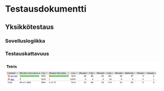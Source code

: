 # Testausdokumentti

## Yksikkötestaus

### Sovelluslogiikka

### Testauskattavuus

![kattavuus](https://github.com/Malpel/ot-harjoitustyo/blob/master/dokumentaatio/kuvat/kattavuus.png)